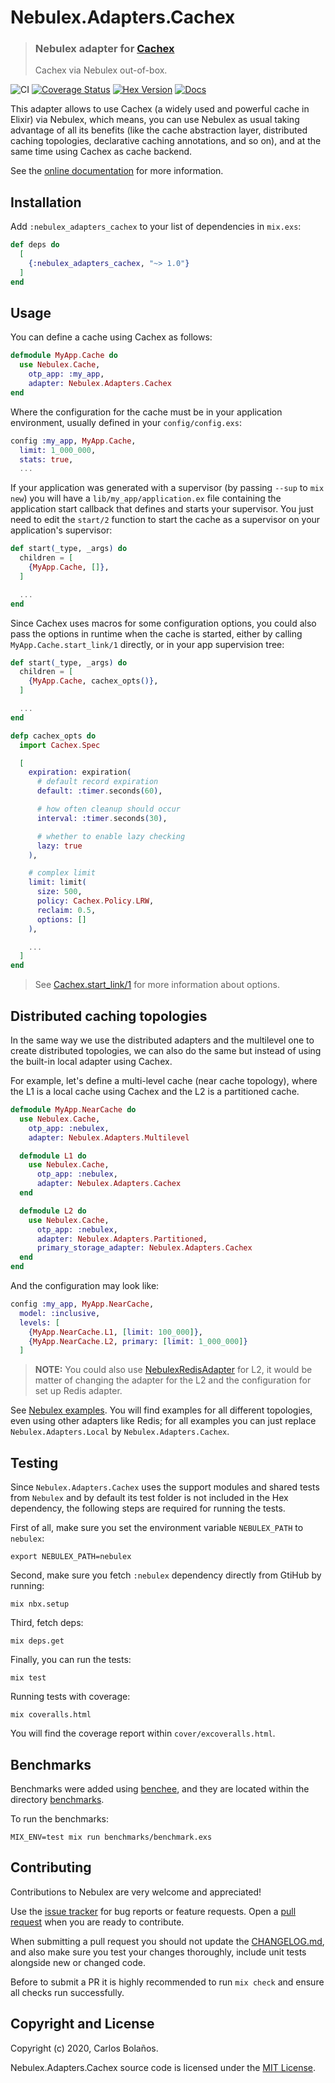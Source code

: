 # Nebulex.Adapters.Cachex
> ### Nebulex adapter for [Cachex][Cachex]
> Cachex via Nebulex out-of-box.

[Cachex]: https://github.com/whitfin/cachex

![CI](https://github.com/cabol/nebulex_adapters_cachex/workflows/CI/badge.svg)
[![Coverage Status](https://coveralls.io/repos/github/cabol/nebulex_adapters_cachex/badge.svg?branch=main)](https://coveralls.io/github/cabol/nebulex_adapters_cachex?branch=main)
[![Hex Version](https://img.shields.io/hexpm/v/nebulex_adapters_cachex.svg)](https://hex.pm/packages/nebulex_adapters_cachex)
[![Docs](https://img.shields.io/badge/docs-hexpm-blue.svg)](https://hexdocs.pm/nebulex_adapters_cachex)

This adapter allows to use Cachex (a widely used and powerful cache in Elixir)
via Nebulex, which means, you can use Nebulex as usual taking advantage of all
its benefits (like the cache abstraction layer, distributed caching topologies,
declarative caching annotations, and so on), and at the same time using Cachex
as cache backend.

See the [online documentation](https://hexdocs.pm/nebulex_adapters_cachex/)
for more information.

## Installation

Add `:nebulex_adapters_cachex` to your list of dependencies in `mix.exs`:

```elixir
def deps do
  [
    {:nebulex_adapters_cachex, "~> 1.0"}
  ]
end
```

## Usage

You can define a cache using Cachex as follows:

```elixir
defmodule MyApp.Cache do
  use Nebulex.Cache,
    otp_app: :my_app,
    adapter: Nebulex.Adapters.Cachex
end
```

Where the configuration for the cache must be in your application
environment, usually defined in your `config/config.exs`:

```elixir
config :my_app, MyApp.Cache,
  limit: 1_000_000,
  stats: true,
  ...
```

If your application was generated with a supervisor (by passing `--sup`
to `mix new`) you will have a `lib/my_app/application.ex` file containing
the application start callback that defines and starts your supervisor.
You just need to edit the `start/2` function to start the cache as a
supervisor on your application's supervisor:

```elixir
def start(_type, _args) do
  children = [
    {MyApp.Cache, []},
  ]

  ...
end
```

Since Cachex uses macros for some configuration options, you could also
pass the options in runtime when the cache is started, either by calling
`MyApp.Cache.start_link/1` directly, or in your app supervision tree:

```elixir
def start(_type, _args) do
  children = [
    {MyApp.Cache, cachex_opts()},
  ]

  ...
end

defp cachex_opts do
  import Cachex.Spec

  [
    expiration: expiration(
      # default record expiration
      default: :timer.seconds(60),

      # how often cleanup should occur
      interval: :timer.seconds(30),

      # whether to enable lazy checking
      lazy: true
    ),

    # complex limit
    limit: limit(
      size: 500,
      policy: Cachex.Policy.LRW,
      reclaim: 0.5,
      options: []
    ),

    ...
  ]
end
```

> See [Cachex.start_link/1][cachex_start_link] for more information
  about options.

[cachex_start_link]: https://hexdocs.pm/cachex/Cachex.html#start_link/1

## Distributed caching topologies

In the same way we use the distributed adapters and the multilevel one to
create distributed topologies, we can also do the same but instead of using
the built-in local adapter using Cachex.

For example, let's define a multi-level cache (near cache topology), where
the L1 is a local cache using Cachex and the L2 is a partitioned cache.

```elixir
defmodule MyApp.NearCache do
  use Nebulex.Cache,
    otp_app: :nebulex,
    adapter: Nebulex.Adapters.Multilevel

  defmodule L1 do
    use Nebulex.Cache,
      otp_app: :nebulex,
      adapter: Nebulex.Adapters.Cachex
  end

  defmodule L2 do
    use Nebulex.Cache,
      otp_app: :nebulex,
      adapter: Nebulex.Adapters.Partitioned,
      primary_storage_adapter: Nebulex.Adapters.Cachex
  end
end
```

And the configuration may look like:

```elixir
config :my_app, MyApp.NearCache,
  model: :inclusive,
  levels: [
    {MyApp.NearCache.L1, [limit: 100_000]},
    {MyApp.NearCache.L2, primary: [limit: 1_000_000]}
  ]
```

> **NOTE:** You could also use [NebulexRedisAdapter][nbx_redis_adapter] for L2,
  it would be matter of changing the adapter for the L2 and the configuration
  for set up Redis adapter.

See [Nebulex examples](https://github.com/cabol/nebulex_examples). You will
find examples for all different topologies, even using other adapters like
Redis; for all examples you can just replace `Nebulex.Adapters.Local` by
`Nebulex.Adapters.Cachex`.

[nbx_redis_adapter]: https://github.com/cabol/nebulex_redis_adapter

## Testing

Since `Nebulex.Adapters.Cachex` uses the support modules and shared tests
from `Nebulex` and by default its test folder is not included in the Hex
dependency, the following steps are required for running the tests.

First of all, make sure you set the environment variable `NEBULEX_PATH`
to `nebulex`:

```
export NEBULEX_PATH=nebulex
```

Second, make sure you fetch `:nebulex` dependency directly from GtiHub
by running:

```
mix nbx.setup
```

Third, fetch deps:

```
mix deps.get
```

Finally, you can run the tests:

```
mix test
```

Running tests with coverage:

```
mix coveralls.html
```

You will find the coverage report within `cover/excoveralls.html`.

## Benchmarks

Benchmarks were added using [benchee](https://github.com/PragTob/benchee), and
they are located within the directory [benchmarks](./benchmarks).

To run the benchmarks:

```
MIX_ENV=test mix run benchmarks/benchmark.exs
```

## Contributing

Contributions to Nebulex are very welcome and appreciated!

Use the [issue tracker](https://github.com/cabol/nebulex_adapters_cachex/issues)
for bug reports or feature requests. Open a
[pull request](https://github.com/cabol/nebulex_adapters_cachex/pulls)
when you are ready to contribute.

When submitting a pull request you should not update the
[CHANGELOG.md](CHANGELOG.md), and also make sure you test your changes
thoroughly, include unit tests alongside new or changed code.

Before to submit a PR it is highly recommended to run `mix check` and ensure
all checks run successfully.

## Copyright and License

Copyright (c) 2020, Carlos Bolaños.

Nebulex.Adapters.Cachex source code is licensed under the [MIT License](LICENSE).
